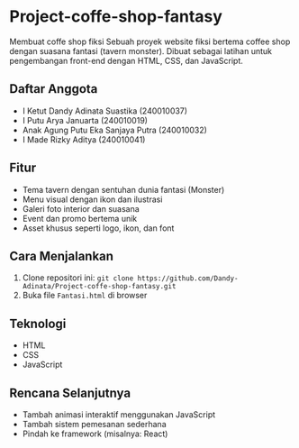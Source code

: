 # Project-coffe-shop-fantasy
Membuat coffe shop fiksi
Sebuah proyek website fiksi bertema coffee shop dengan suasana fantasi (tavern monster). Dibuat sebagai latihan untuk pengembangan front-end dengan HTML, CSS, dan JavaScript.

## Daftar Anggota
- I Ketut Dandy Adinata Suastika (240010037)
- I Putu Arya Januarta (240010019)
- Anak Agung Putu Eka Sanjaya Putra (240010032)
- I Made Rizky Aditya (240010041)
  
## Fitur
- Tema tavern dengan sentuhan dunia fantasi (Monster)
- Menu visual dengan ikon dan ilustrasi
- Galeri foto interior dan suasana
- Event dan promo bertema unik
- Asset khusus seperti logo, ikon, dan font

## Cara Menjalankan
1. Clone repositori ini: `git clone https://github.com/Dandy-Adinata/Project-coffe-shop-fantasy.git`
2. Buka file `Fantasi.html` di browser

## Teknologi
- HTML
- CSS
- JavaScript

## Rencana Selanjutnya
- Tambah animasi interaktif menggunakan JavaScript
- Tambah sistem pemesanan sederhana
- Pindah ke framework (misalnya: React)
